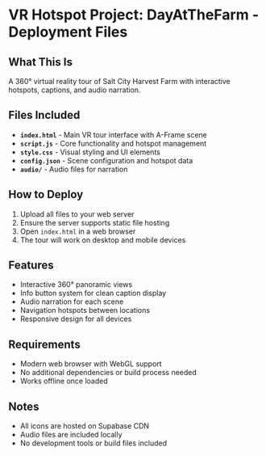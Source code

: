 # VR Hotspot Project: DayAtTheFarm - Deployment Files

## What This Is
A 360° virtual reality tour of Salt City Harvest Farm with interactive hotspots, captions, and audio narration.

## Files Included
- **`index.html`** - Main VR tour interface with A-Frame scene
- **`script.js`** - Core functionality and hotspot management
- **`style.css`** - Visual styling and UI elements
- **`config.json`** - Scene configuration and hotspot data
- **`audio/`** - Audio files for narration

## How to Deploy
1. Upload all files to your web server
2. Ensure the server supports static file hosting
3. Open `index.html` in a web browser
4. The tour will work on desktop and mobile devices

## Features
- Interactive 360° panoramic views
- Info button system for clean caption display
- Audio narration for each scene
- Navigation hotspots between locations
- Responsive design for all devices

## Requirements
- Modern web browser with WebGL support
- No additional dependencies or build process needed
- Works offline once loaded

## Notes
- All icons are hosted on Supabase CDN
- Audio files are included locally
- No development tools or build files included 